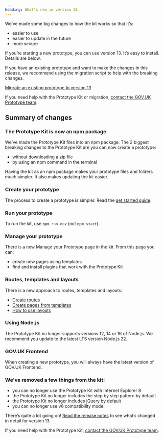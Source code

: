```yaml
---
heading: What’s new in version 13
---
```


We’ve made some big changes to how the kit works so that it’s:
- easier to use
- easier to update in the future
- more secure

If you’re starting a new prototype, you can use version 13. It’s easy to install. Details are below.

If you have an existing prototype and want to make the changes in this release, we recommend using the migration script to help with the breaking changes.

[Migrate an existing prototype to version 13](./migrate-an-existing-prototype)

If you need help with the Prototype Kit or migration, [contact the GOV.UK Prototype team](./support).

## Summary of changes

### The Prototype Kit is now an npm package

We’ve made the Prototype Kit files into an npm package. The 2 biggest breaking changes to the Prototype Kit are you can now create a prototype:
- without downloading a zip file
- by using an npm command in the terminal

Having the kit as an npm package makes your prototype files and folders much simpler. It also makes updating the kit easier.

### Create your prototype

The process to create a prototype is simpler. Read the [get started guide](./create-new-prototype).

### Run your prototype

To run the kit, use `npm run dev` (not `npm start`).

### Manage your prototype

There is a new Manage your Prototype page in the kit. From this page you can:
- create new pages using templates
- find and install plugins that work with the Prototype Kit

### Routes, templates and layouts

There is a new approach to routes, templates and layouts:

- [Create routes](./create-routes)
- [Create pages from templates](./create-pages-from-templates)
- [How to use layouts](./how-to-use-layouts)

### Using Node.js

The Prototype Kit no longer supports versions 12, 14 or 16 of Node.js. We recommend you update to the latest LTS version Node.js 22.

### GOV.UK Frontend
When creating a new prototype, you will always have the latest version of GOV.UK Frontend.

### We’ve removed a few things from the kit:

- you can no longer use the Prototype Kit with Internet Explorer 8
- the Prototype Kit no longer includes the step by step pattern by default
- the Prototype Kit no longer includes jQuery by default
- you can no longer use v6 compatibility mode

There’s quite a lot going on! [Read the release notes](https://github.com/alphagov/govuk-prototype-kit/releases/tag/v13.0.0) to see what’s changed in detail for version 13.

If you need help with the Prototype Kit, [contact the GOV.UK Prototype team](./support).
